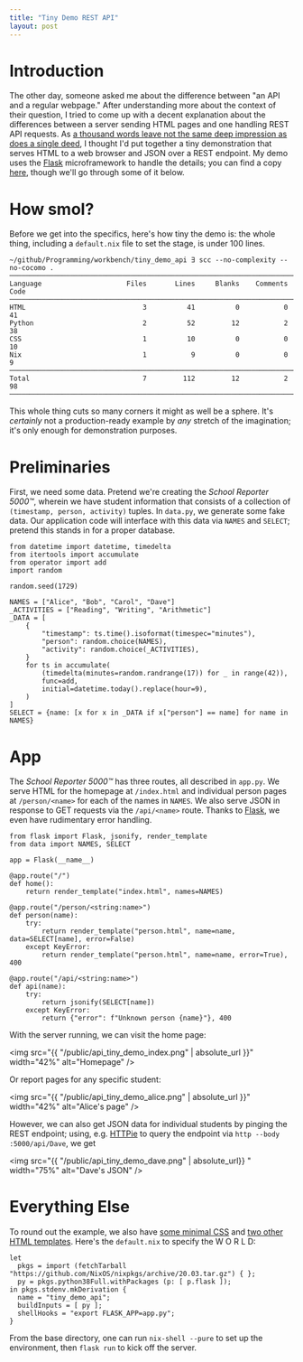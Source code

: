 ```yaml
---
title: "Tiny Demo REST API"
layout: post
---
```


# Introduction

The other day, someone asked me about the difference between "an API and a regular webpage."
After understanding more about the context of their question, I tried to come up with a decent explanation about the differences between a server sending HTML pages and one handling REST API requests.
As [a thousand words leave not the same deep impression as does a single deed](https://en.wikipedia.org/wiki/A_picture_is_worth_a_thousand_words#History), I thought I'd put together a tiny demonstration that serves HTML to a web browser and JSON over a REST endpoint.
My demo uses the [Flask](https://flask.palletsprojects.com/) microframework to handle the details; you can find a copy [here](https://github.com/genos/Programming/tree/main/workbench/tiny_demo_api), though we'll go through some of it below.

# How smol?

Before we get into the specifics, here's how tiny the demo is: the whole thing, including a `default.nix` file to set the stage, is under 100 lines.

```
~/github/Programming/workbench/tiny_demo_api ∃ scc --no-complexity --no-cocomo .
───────────────────────────────────────────────────────────────────────────────
Language                     Files       Lines     Blanks    Comments      Code
───────────────────────────────────────────────────────────────────────────────
HTML                             3          41          0           0        41
Python                           2          52         12           2        38
CSS                              1          10          0           0        10
Nix                              1           9          0           0         9
───────────────────────────────────────────────────────────────────────────────
Total                            7         112         12           2        98
───────────────────────────────────────────────────────────────────────────────
```

This whole thing cuts so many corners it might as well be a sphere.
It's _certainly_ not a production-ready example by _any_ stretch of the imagination; it's only enough for demonstration purposes.

# Preliminaries

First, we need some data.
Pretend we're creating the _School Reporter 5000™_, wherein we have student information that consists of a collection of `(timestamp, person, activity)` tuples.
In `data.py`, we generate some fake data.
Our application code will interface with this data via `NAMES` and `SELECT`; pretend this stands in for a proper database.

```
from datetime import datetime, timedelta
from itertools import accumulate
from operator import add
import random

random.seed(1729)

NAMES = ["Alice", "Bob", "Carol", "Dave"]
_ACTIVITIES = ["Reading", "Writing", "Arithmetic"]
_DATA = [
    {
        "timestamp": ts.time().isoformat(timespec="minutes"),
        "person": random.choice(NAMES),
        "activity": random.choice(_ACTIVITIES),
    }
    for ts in accumulate(
        (timedelta(minutes=random.randrange(17)) for _ in range(42)),
        func=add,
        initial=datetime.today().replace(hour=9),
    )
]
SELECT = {name: [x for x in _DATA if x["person"] == name] for name in NAMES}
```

# App

The _School Reporter 5000™_ has three routes, all described in `app.py`.
We serve HTML for the homepage at `/index.html` and individual person pages at `/person/<name>` for each of the names in `NAMES`.
We also serve JSON in response to GET requests via the `/api/<name>` route.
Thanks to [Flask](https://flask.palletsprojects.com/), we even have rudimentary error handling.

```
from flask import Flask, jsonify, render_template
from data import NAMES, SELECT

app = Flask(__name__)

@app.route("/")
def home():
    return render_template("index.html", names=NAMES)

@app.route("/person/<string:name>")
def person(name):
    try:
        return render_template("person.html", name=name, data=SELECT[name], error=False)
    except KeyError:
        return render_template("person.html", name=name, error=True), 400

@app.route("/api/<string:name>")
def api(name):
    try:
        return jsonify(SELECT[name])
    except KeyError:
        return {"error": f"Unknown person {name}"}, 400
```

With the server running, we can visit the home page:

<img src="{{ "/public/api_tiny_demo_index.png" | absolute_url }}" width="42%" alt="Homepage" />

Or report pages for any specific student:

<img src="{{ "/public/api_tiny_demo_alice.png" | absolute_url }}" width="42%" alt="Alice's page" />

However, we can also get JSON data for individual students by pinging the REST endpoint; using, e.g. [HTTPie](https://httpie.org) to query the endpoint via `http --body :5000/api/Dave`, we get

<img src="{{ "/public/api_tiny_demo_dave.png" | absolute_url}} " width="75%" alt="Dave's JSON" />


# Everything Else

To round out the example, we also have [some minimal CSS](https://github.com/genos/Programming/tree/main/workbench/tiny_demo_api/static/styles.css) and [two other HTML templates](https://github.com/genos/Programming/tree/main/workbench/tiny_demo_api/templates).
Here's the `default.nix` to specify the W O R L D:

```
let
  pkgs = import (fetchTarball "https://github.com/NixOS/nixpkgs/archive/20.03.tar.gz") { };
  py = pkgs.python38Full.withPackages (p: [ p.flask ]);
in pkgs.stdenv.mkDerivation {
  name = "tiny_demo_api";
  buildInputs = [ py ];
  shellHooks = "export FLASK_APP=app.py";
}
```

From the base directory, one can run `nix-shell --pure` to set up the environment, then `flask run` to kick off the server.

